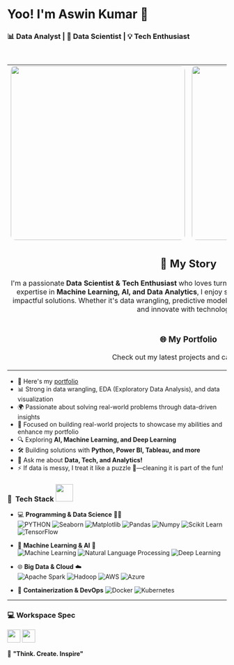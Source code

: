 # Yoo! I'm Aswin Kumar 👋  

### 📊 Data Analyst | 🤖 Data Scientist | 💡 Tech Enthusiast

<br>
<table>
  <tr>
    <td>
      <img src="./assets/developer-300px.gif" width="400px" style="border-radius: 10px;" />
    </td>
    <td>
      <img src="https://media.giphy.com/media/13HgwGsXF0aiGY/giphy.gif" width="400px" style="border-radius: 10px;" />
    </td>
  </tr>
  <tr>
    <td colspan="2">
      <h2 align="center">🚀 My Story</h2>
      <p align="center">
        I'm a passionate <strong>Data Scientist & Tech Enthusiast</strong> who loves turning raw data into meaningful insights.  
        With expertise in <strong>Machine Learning, AI, and Data Analytics</strong>, I enjoy solving real-world problems and creating impactful solutions.  
        Whether it's data wrangling, predictive modeling, or visualization, I embrace challenges and innovate with technology🚀.  
      </p>
      </div>
    </td>
  </tr>
  <tr>
    <td colspan="2" align="center">
      <h3>🌐 My Portfolio</h3>
      <p>Check out my latest projects and case studies.</p>
      <a href="https://ashvinz.github.io/PortFolio_New/">
      </a>
    </td>
  </tr>
</table>


- 🔭 Here's my [portfolio](https://ashvinz.github.io/PortFolio_New/)  
- 📊 Strong in data wrangling, EDA (Exploratory Data Analysis), and data visualization                                               
- 🌍 Passionate about solving real-world problems through data-driven insights  
- 🎯 Focused on building real-world projects to showcase my abilities and enhance my portfolio 
- 🔍 Exploring **AI, Machine Learning, and Deep Learning**  
- 🛠️ Building solutions with **Python, Power BI, Tableau, and more**  
- 💬 Ask me about **Data, Tech, and Analytics!**  
- ⚡ If data is messy, I treat it like a puzzle 🧩—cleaning it is part of the fun!

<h3> 🫠 &nbsp;Tech Stack <img src="https://media.giphy.com/media/j2pOGeGYKe2xCCKwfi/giphy.gif" width="40"></h3>  

- 💻 **Programming & Data Science** 🧑‍💻  
  ![PYTHON](https://img.shields.io/badge/-Python-333333?style=flat&logo=python)  ![Seaborn](https://img.shields.io/badge/-Seaborn-333333?style=flat&logo=seaborn)  ![Matplotlib](https://img.shields.io/badge/-Matplotlib-333333?style=flat&logo=matplotlib)  ![Pandas](https://img.shields.io/badge/Pandas-150458?style=flat-square&logo=pandas&logoColor=white)  ![Numpy](https://img.shields.io/badge/Numpy-013243?style=flat-square&logo=numpy&logoColor=white)  ![Scikit Learn](https://img.shields.io/badge/-Scikit%20Learn-333333?style=flat&logo=scikit-learn)  ![TensorFlow](https://img.shields.io/badge/-TensorFlow-333333?style=flat&logo=tensorflow)  

- 🤖 **Machine Learning & AI** 🚀  
  ![Machine Learning](https://img.shields.io/badge/-Machine%20Learning-333333?style=flat&logo=ML)  ![Natural Language Processing](https://img.shields.io/badge/-Natural%20Language%20Processing-333333?style=flat&logo=nlp)  ![Deep Learning](https://img.shields.io/badge/-Deep%20Learning-333333?style=flat&logo=deep-learning)  

- 🌐 **Big Data & Cloud** ☁️  
  ![Apache Spark](https://img.shields.io/badge/-Apache%20Spark-333333?style=flat&logo=apache-spark)  ![Hadoop](https://img.shields.io/badge/-Hadoop-333333?style=flat&logo=apache-hadoop)  ![AWS](https://img.shields.io/badge/-AWS-333333?style=flat&logo=amazon-aws)  ![Azure](https://img.shields.io/badge/-Azure-333333?style=flat&logo=microsoft-azure)  

- 🥐 **Containerization & DevOps** 
  ![Docker](https://img.shields.io/badge/-Docker-2496ED?style=flat&logo=docker&logoColor=white)  ![Kubernetes](https://img.shields.io/badge/-Kubernetes-326CE5?style=flat&logo=kubernetes) 

---

### 💻  Workspace Spec  
<img height="30" src="https://img.shields.io/badge/Dell-Inspiron_5-0076D6?style=for-the-badge&logo=dell&logoColor=white"/>  
<img height="30" src="https://img.shields.io/badge/Intel-Core_i5-0071C5?style=for-the-badge&logo=intel&logoColor=white"/>  

🚀 **"Think. Create. Inspire"**
